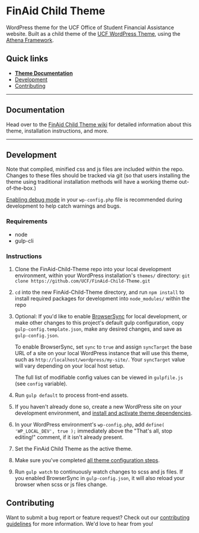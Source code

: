 # FinAid Child Theme

WordPress theme for the UCF Office of Student Financial Assistance website.  Built as a child theme of the [UCF WordPress Theme](https://github.com/UCF/UCF-WordPress-Theme), using the [Athena Framework](https://ucf.github.io/Athena-Framework/).

## Quick links

* [**Theme Documentation**](https://github.com/UCF/FinAid-Child-Theme/wiki)
* [Development](#development)
* [Contributing](#contributing)

-----

## Documentation

Head over to the [FinAid Child Theme wiki](https://github.com/UCF/FinAid-Child-Theme/wiki) for detailed information about this theme, installation instructions, and more.

-----

## Development

Note that compiled, minified css and js files are included within the repo.  Changes to these files should be tracked via git (so that users installing the theme using traditional installation methods will have a working theme out-of-the-box.)

[Enabling debug mode](https://codex.wordpress.org/Debugging_in_WordPress) in your `wp-config.php` file is recommended during development to help catch warnings and bugs.

### Requirements
* node
* gulp-cli

### Instructions
1. Clone the FinAid-Child-Theme repo into your local development environment, within your WordPress installation's `themes/` directory: `git clone https://github.com/UCF/FinAid-Child-Theme.git`
2. `cd` into the new FinAid-Child-Theme directory, and run `npm install` to install required packages for development into `node_modules/` within the repo
3. Optional: If you'd like to enable [BrowserSync](https://browsersync.io) for local development, or make other changes to this project's default gulp configuration, copy `gulp-config.template.json`, make any desired changes, and save as `gulp-config.json`.

    To enable BrowserSync, set `sync` to `true` and assign `syncTarget` the base URL of a site on your local WordPress instance that will use this theme, such as `http://localhost/wordpress/my-site/`.  Your `syncTarget` value will vary depending on your local host setup.

    The full list of modifiable config values can be viewed in `gulpfile.js` (see `config` variable).
3. Run `gulp default` to process front-end assets.
4. If you haven't already done so, create a new WordPress site on your development environment, and [install and activate theme dependencies](https://github.com/UCF/FinAid-Child-Theme/wiki/Installation#installation-requirements).
5. In your WordPress environment's `wp-config.php`, add `define( 'WP_LOCAL_DEV', true );` immediately above the "That's all, stop editing!" comment, if it isn't already present.
6. Set the FinAid Child Theme as the active theme.
7. Make sure you've completed [all theme configuration steps](https://github.com/UCF/FinAid-Child-Theme/wiki/Installation#theme-configuration).
8. Run `gulp watch` to continuously watch changes to scss and js files.  If you enabled BrowserSync in `gulp-config.json`, it will also reload your browser when scss or js files change.


## Contributing

Want to submit a bug report or feature request?  Check out our [contributing guidelines](https://github.com/UCF/FinAid-Child-Theme/blob/master/CONTRIBUTING.md) for more information.  We'd love to hear from you!
